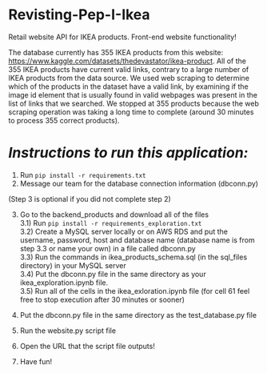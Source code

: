 # Revisting-Pep-I-Ikea

Retail website API for IKEA products. Front-end website functionality!

The database currently has 355 IKEA products from this website: https://www.kaggle.com/datasets/thedevastator/ikea-product. All of the 355 IKEA products have current valid links, contrary to a large number of IKEA products from the data source. We used web scraping to determine which of the products in the dataset have a valid link, by examining if the image id element that is usually found in valid webpages was present in the list of links that we searched. We stopped at 355 products because the web scraping operation was taking a long time to complete (around 30 minutes to process 355 correct products).

# _**Instructions to run this application:**_ #

1) Run `pip install -r requirements.txt`
2) Message our team for the database connection information (dbconn.py)

(Step 3 is optional if you did not complete step 2)  

3) Go to the backend_products and download all of the files  
3.1) Run `pip install -r requirements_exploration.txt`  
3.2) Create a MySQL server locally or on AWS RDS and put the username, password, host and database name (database name is from step 3.3 or name your own) in a file called dbconn.py  
3.3) Run the commands in ikea_products_schema.sql (in the sql_files directory) in your MySQL server  
3.4) Put the dbconn.py file in the same directory as your ikea_exploration.ipynb file.  
3.5) Run all of the cells in the ikea_exloration.ipynb file (for cell 61 feel free to stop execution after 30 minutes or sooner)  


4) Put the dbconn.py file in the same directory as the test_database.py file
5) Run the website.py script file
6) Open the URL that the script file outputs!
7) Have fun!
